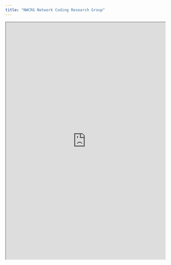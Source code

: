 ```yaml
---
title: "NWCRG Network Coding Research Group"
---
```



<iframe height="750" width="100%" src="https://ewelton.github.io/ktest/wiki.html#NWCRG%20Network%20Coding%20Research%20Group"></iframe>
